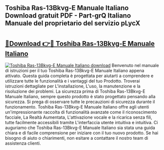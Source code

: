 ## Toshiba Ras-13Bkvg-E Manuale Italiano Download gratuit PDF - Part-grQ Italiano Manuale del proprietario del servizio pLycX

# <h2><a href="http://dfaft7.blite.top/?on=Toshiba+Ras-13Bkvg-E+Manuale+Italiano">🔗Download 👉🔴 Toshiba Ras-13Bkvg-E Manuale Italiano</a></h2>

[![Toshiba Ras-13Bkvg-E Manuale Italiano download](https://i.imgur.com/lujVjoI.png)](http://dfaft7.blite.top/?on=Toshiba+Ras-13Bkvg-E+Manuale+Italiano)
Benvenuto nel manuale di istruzioni per il tuo Toshiba Ras-13Bkvg-E Manuale Italiano appena attivato. Questa guida completa è progettata per aiutarti a comprendere e utilizzare tutte le funzionalità e i vantaggi del tuo Prodotto. Troverai istruzioni dettagliate per L'installazione, L'uso, la manutenzione e la risoluzione dei problemi. La sicurezza prima di Toshiba Ras-13Bkvg-E Manuale Italiano, sempre questo prodotto è stato progettato pensando alla sicurezza. Si prega di osservare tutte le precauzioni di sicurezza durante il funzionamento. Toshiba Ras-13Bkvg-E Manuale Italiano offre agli utenti un'impressionante raccolta di funzionalità avanzate come il riconoscimento facciale, La Realtà Aumentata, L'attivazione vocale e la ricarica senza fili, tutte facilmente accessibili tramite L'interfaccia utente intuitiva e intuitiva. Ci auguriamo che Toshiba Ras-13Bkvg-E Manuale Italiano sia stata una guida chiara e di facile comprensione per iniziare con il tuo nuovo prodotto. Se hai bisogno di aiuto o chiarimenti, non esitare a contattare il nostro team di assistenza clienti.
